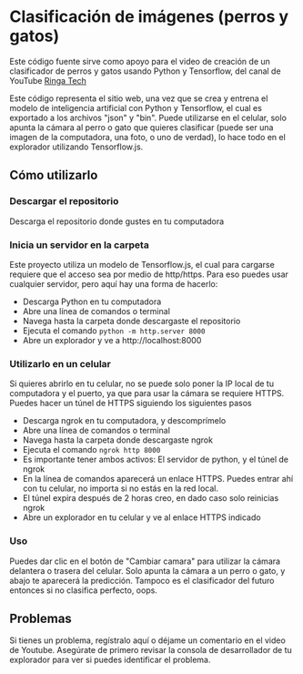 # Clasificación de imágenes (perros y gatos)

Este código fuente sirve como apoyo para el video de creación de un clasificador de perros y gatos usando Python y Tensorflow, del canal de YouTube [Ringa Tech](https://youtube.com/RingaTech)

Este código representa el sitio web, una vez que se crea y entrena el modelo de inteligencia artificial con Python y Tensorflow, el cual es exportado a los archivos "json" y "bin".
Puede utilizarse en el celular, solo apunta la cámara al perro o gato que quieres clasificar (puede ser una imagen de la computadora, una foto, o uno de verdad), lo hace todo en el explorador utilizando Tensorflow.js.

## Cómo utilizarlo

### Descargar el repositorio
Descarga el repositorio donde gustes en tu computadora

### Inicia un servidor en la carpeta
Este proyecto utiliza un modelo de Tensorflow.js, el cual para cargarse requiere que el acceso sea por medio de http/https.
Para eso puedes usar cualquier servidor, pero aquí hay una forma de hacerlo:
- Descarga Python en tu computadora
- Abre una línea de comandos o terminal
- Navega hasta la carpeta donde descargaste el repositorio
- Ejecuta el comando `python -m http.server 8000`
- Abre un explorador y ve a http://localhost:8000

### Utilizarlo en un celular
Si quieres abrirlo en tu celular, no se puede solo poner la IP local de tu computadora y el puerto, ya que para usar la cámara se requiere HTTPS. Puedes hacer un túnel de HTTPS siguiendo los siguientes pasos
- Descarga ngrok en tu computadora, y descomprímelo
- Abre una línea de comandos o terminal
- Navega hasta la carpeta donde descargaste ngrok
- Ejecuta el comando `ngrok http 8000`
- Es importante tener ambos activos: El servidor de python, y el túnel de ngrok
- En la línea de comandos aparecerá un enlace HTTPS. Puedes entrar ahí con tu celular, no importa si no estás en la red local.
- El túnel expira después de 2 horas creo, en dado caso solo reinicias ngrok
- Abre un explorador en tu celular y ve al enlace HTTPS indicado

### Uso
Puedes dar clic en el botón de "Cambiar camara" para utilizar la cámara delantera o trasera del celular. Solo apunta la cámara a un perro o gato, y abajo te aparecerá la predicción. Tampoco es el clasificador del futuro entonces si no clasifica perfecto, oops.

## Problemas
Si tienes un problema, regístralo aquí o déjame un comentario en el video de Youtube. Asegúrate de primero revisar la consola de desarrollador de tu explorador para ver si puedes identificar el problema.